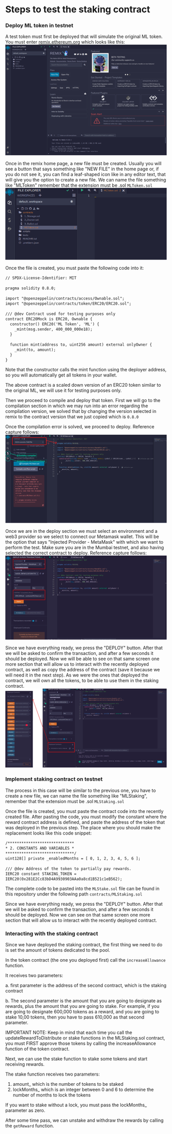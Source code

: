 # Steps to test the staking contract

### Deploy ML token in testnet

A test token must first be deployed that will simulate the original ML token. You must enter [remix.ethereum.org](https://remix.ethereum.org/) which looks like this:
![Home de remix](./assets/home.png)

Once in the remix home page, a new file must be created. Usually you will see a button that says something like "NEW FILE" in the home page or, if you do not see it, you can find a leaf-shaped icon like in any editor text, that will give you the option to create a new file. We can name the file something like "MLToken" remember that the extension must be .sol `MLToken.sol`
![MLToken.sol file](./assets/MLToken_file.png)

Once the file is created, you must paste the following code into it:

```solidity
// SPDX-License-Identifier: MIT

pragma solidity 0.8.0;

import "@openzeppelin/contracts/access/Ownable.sol";
import "@openzeppelin/contracts/token/ERC20/ERC20.sol";

/// @dev Contract used for testing purposes only
contract ERC20Mock is ERC20, Ownable {
  constructor() ERC20('ML Token', 'ML') {
    _mint(msg.sender, 400_000_000e18);
  }

  function mint(address to, uint256 amount) external onlyOwner {
    _mint(to, amount);
  }
}
```

Note that the constructor calls the mint function using the deployer address, so you will automatically get all tokens in your wallet.


The above contract is a scaled down version of an ERC20 token similar to the original ML, we will use it for testing purposes only.

Then we proceed to compile and deploy that token. First we will go to the compilation section in which we may run into an error regarding the compilation version, we solved that by changing the version selected in remix to the contract version that we just copied which is `0.8.0`

Once the compilation error is solved, we proceed to deploy. Reference capture follows:
![solidity compiler](./assets/solidity_compiler.png)

Once we are in the deploy section we must select an environment and a web3 provider so we select to connect our Metamask wallet. This will be the option that says "Injected Provider - MetaMask" with which we want to perform the test. Make sure you are in the Mumbai testnet, and also having selected the correct contract to deploy. Reference capture follows:
![conect wallet](./assets/conect_wallet.png)

Since we have everything ready, we press the "DEPLOY" button. After that we will be asked to confirm the transaction, and after a few seconds it should be deployed. Now we will be able to see on that same screen one more section that will allow us to interact with the recently deployed contract, as well as copy the address of the contract (save it because we will need it in the next step). As we were the ones that deployed the contract, we will own all the tokens, to be able to use them in the staking contract.
![interact with the contract](./assets/interact_with_contract.png)

### Implement staking contract on testnet

The process in this case will be similar to the previous one, you have to create a new file, we can name the file something like "MLStaking", remember that the extension must be .sol `MLStaking.sol`

Once the file is created, you must paste the contract code into the recently created file. After pasting the code, you must modify the constant where the reward contract address is defined, and paste the address of the token that was deployed in the previous step. The place where you should make the replacement looks like this code snippet:

```solidity
/*****************************
* 2. CONSTANTS AND VARIABLES *
******************************/
uint128[] private _enabledMonths = [ 0, 1, 2, 3, 4, 5, 6 ];

/// @dev Address of the token to partially pay rewards.
IERC20 constant STAKING_TOKEN = IERC20(0x281E2Cc83bD4A9930903AAa0a8cd1B521c1eB562);
```

The complete code to be pasted into the `MLStake.sol` file can be found in this repository under the following path `contracts/MLStaking.sol`

Since we have everything ready, we press the "DEPLOY" button. After that we will be asked to confirm the transaction, and after a few seconds it should be deployed. Now we can see on that same screen one more section that will allow us to interact with the recently deployed contract.

### Interacting with the staking contract

Since we have deployed the staking contract, the first thing we need to do is set the amount of tokens dedicated to the pool. 

In the token contract (the one you deployed first) call the `increaseAllowance` function.

It receives two parameters:

a. first parameter is the address of the second contract, which is the staking contract

b. The second parameter is the amount that you are going to designate as rewards, plus the amount that you are going to stake. For example, if you are going to designate 600,000 tokens as a reward, and you are going to stake 10,00 tokens, then you have to pass 610,000 as that second parameter.

IMPORTANT NOTE: Keep in mind that each time you call the updateRewardToDistribute or stake functions in the MLStaking.sol contract, you must FIRST approve those tokens by calling the increaseAllowance function of the token contract.

Next, we can use the stake function to stake some tokens and start receiving rewards.

The stake function receives two parameters:
1. amount_ which is the number of tokens to be staked
2. lockMonths_ which is an integer between 0 and 6 to determine the number of months to lock the tokens

If you want to stake without a lock, you must pass the lockMonths_ parameter as zero.

After some time pass, we can unstake and withdraw the rewards by calling the `getReward` function.